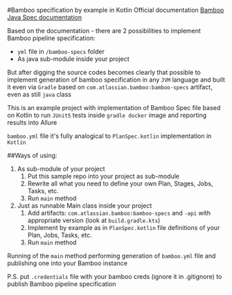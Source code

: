 #Bamboo specification by example in Kotlin
Official documentation [Bamboo Java Spec documentation](https://docs.atlassian.com/bamboo-specs-docs/latest/specs.html?java#project)

Based on the documentation - there are 2 possibilities to implement Bamboo pipeline specification: 
- `yml` file in `/bamboo-specs` folder
- As java sub-module inside your project

But after digging the source codes becomes clearly that possible to implement generation of bamboo 
specification in any `JVM` language and built it even via `Gradle` based on `com.atlassian.bamboo:bamboo-specs` 
artifact, even as still `java` class

This is an example project with implementation of Bamboo Spec file based on Kotlin to run `JUnit5` tests inside 
`gradle docker` image and reporting results into Allure

`bamboo.yml` file it's fully analogical to `PlanSpec.kotlin` implementation in `Kotlin` 

##Ways of using:
1. As sub-module of your project
   1. Put this sample repo into your project as sub-module
   2. Rewrite all what you need to define your own Plan, Stages, Jobs, Tasks, etc.
   3. Run `main` method
2. Just as runnable Main class inside your project
   1. Add artifacts: `com.atlassian.bamboo:bamboo-specs` and `-api` with appropriate version (look at `build.gradle.kts`)
   2. Implement by example as in `PlanSpec.kotlin` file definitions of your Plan, Jobs, Tasks, etc.
   3. Run `main` method

Running of the `main` method performing generation of `bamboo.yml` file and publishing one into your Bamboo instance

P.S. put `.credentials` file with your bamboo creds (ignore it in .gitignore) to publish Bamboo pipeline specification
